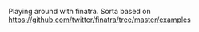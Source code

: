 Playing around with finatra. Sorta based on https://github.com/twitter/finatra/tree/master/examples
